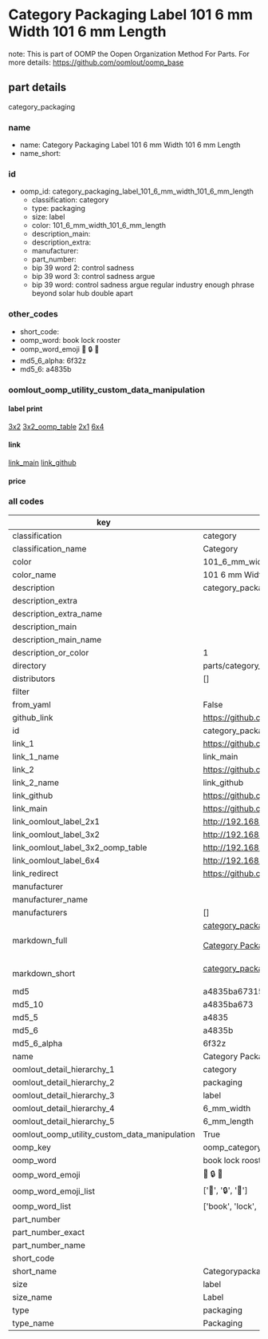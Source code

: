 # Category Packaging Label 101 6 mm Width 101 6 mm Length  

note: This is part of OOMP the Oopen Organization Method For Parts. For more details: https://github.com/oomlout/oomp_base

##  part details
  



category_packaging



### name
* name: Category Packaging Label 101 6 mm Width 101 6 mm Length
* name_short: 
### id
* oomp_id: category_packaging_label_101_6_mm_width_101_6_mm_length
  * classification: category
  * type: packaging
  * size: label
  * color: 101_6_mm_width_101_6_mm_length
  * description_main: 
  * description_extra: 
  * manufacturer: 
  * part_number: 
  * bip 39 word 2: control sadness
  * bip 39 word 3: control sadness argue
  * bip 39 word: control sadness argue regular industry enough phrase beyond solar hub double apart

### other_codes
* short_code: 
* oomp_word: book lock rooster
* oomp_word_emoji :book: :lock: :rooster:
* md5_6_alpha: 6f32z
* md5_6: a4835b






### oomlout_oomp_utility_custom_data_manipulation
#### label print
[3x2](http://192.168.1.245:1112/?label=oomp%206f32z)
[3x2_oomp_table](http://192.168.1.108:1112/?label=oomp%206f32z)
[2x1](http://192.168.1.242:1112/?label=oomp%206f32z)
[6x4](http://192.168.1.55:1112/?label=oomp%206f32z)    

#### link

[link_main](https://github.com/oomlout/oomlout_oomp_version_1_messy/tree/main/parts/category_packaging_label_101_6_mm_width_101_6_mm_length) [link_github](https://github.com/oomlout/oomlout_oomp_version_1_messy/tree/main/parts/category_packaging_label_101_6_mm_width_101_6_mm_length)                             

#### price







### all codes 
| key | value |  
| --- | --- |  
| classification | category |  
| classification_name | Category |  
| color | 101_6_mm_width_101_6_mm_length |  
| color_name | 101 6 mm Width 101 6 mm Length |  
| description | category_packaging |  
| description_extra |  |  
| description_extra_name |  |  
| description_main |  |  
| description_main_name |  |  
| description_or_color | 1  |  
| directory | parts/category_packaging_label_101_6_mm_width_101_6_mm_length |  
| distributors | [] |  
| filter |  |  
| from_yaml | False |  
| github_link | https://github.com/oomlout/oomlout_oomp_part_src/tree/main/parts/category_packaging_label_101_6_mm_width_101_6_mm_length |  
| id | category_packaging_label_101_6_mm_width_101_6_mm_length |  
| link_1 | https://github.com/oomlout/oomlout_oomp_version_1_messy/tree/main/parts/category_packaging_label_101_6_mm_width_101_6_mm_length |  
| link_1_name | link_main |  
| link_2 | https://github.com/oomlout/oomlout_oomp_version_1_messy/tree/main/parts/category_packaging_label_101_6_mm_width_101_6_mm_length |  
| link_2_name | link_github |  
| link_github | https://github.com/oomlout/oomlout_oomp_version_1_messy/tree/main/parts/category_packaging_label_101_6_mm_width_101_6_mm_length |  
| link_main | https://github.com/oomlout/oomlout_oomp_version_1_messy/tree/main/parts/category_packaging_label_101_6_mm_width_101_6_mm_length |  
| link_oomlout_label_2x1 | http://192.168.1.242:1112/?label=oomp%206f32z |  
| link_oomlout_label_3x2 | http://192.168.1.245:1112/?label=oomp%206f32z |  
| link_oomlout_label_3x2_oomp_table | http://192.168.1.108:1112/?label=oomp%206f32z |  
| link_oomlout_label_6x4 | http://192.168.1.55:1112/?label=oomp%206f32z |  
| link_redirect | https://github.com/oomlout/oomlout_oomp_version_1_messy/tree/main/parts/category_packaging_label_101_6_mm_width_101_6_mm_length |  
| manufacturer |  |  
| manufacturer_name |  |  
| manufacturers | [] |  
| markdown_full | [category_packaging_label_101_6_mm_width_101_6_mm_length](none)<br>[](none)<br>[Category Packaging Label 101 6 Mm Width 101 6 Mm Length](none)<br><br> |  
| markdown_short | [category_packaging_label_101_6_mm_width_101_6_mm_length](none)<br><br> |  
| md5 | a4835ba67315d4792bb99b4c172f797b |  
| md5_10 | a4835ba673 |  
| md5_5 | a4835 |  
| md5_6 | a4835b |  
| md5_6_alpha | 6f32z |  
| name | Category Packaging Label 101 6 mm Width 101 6 mm Length |  
| oomlout_detail_hierarchy_1 | category |  
| oomlout_detail_hierarchy_2 | packaging |  
| oomlout_detail_hierarchy_3 | label |  
| oomlout_detail_hierarchy_4 | 6_mm_width |  
| oomlout_detail_hierarchy_5 | 6_mm_length |  
| oomlout_oomp_utility_custom_data_manipulation | True |  
| oomp_key | oomp_category_packaging_label_101_6_mm_width_101_6_mm_length |  
| oomp_word | book lock rooster |  
| oomp_word_emoji | :book: :lock: :rooster: |  
| oomp_word_emoji_list | [':book:', ':lock:', ':rooster:'] |  
| oomp_word_list | ['book', 'lock', 'rooster'] |  
| part_number |  |  
| part_number_exact |  |  
| part_number_name |  |  
| short_code |  |  
| short_name | Categorypackaging |  
| size | label |  
| size_name | Label |  
| type | packaging |  
| type_name | Packaging |  
